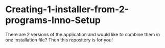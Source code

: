 # Creating-1-installer-from-2-programs-Inno-Setup
There are 2 versions of the application and would like to combine them in one installation file? Then this repository is for you!
